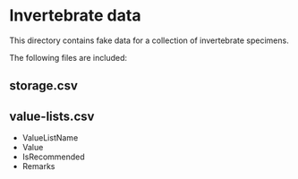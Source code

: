 Invertebrate data
====================

This directory contains fake data for a collection of invertebrate specimens.

The following files are included:


storage.csv
----------------


value-lists.csv
---------------
* ValueListName
* Value
* IsRecommended
* Remarks


